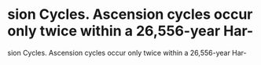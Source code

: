 # sion Cycles. Ascension cycles occur only twice within a 26,556-year Har-

sion Cycles. Ascension cycles occur only twice within a 26,556-year Har-